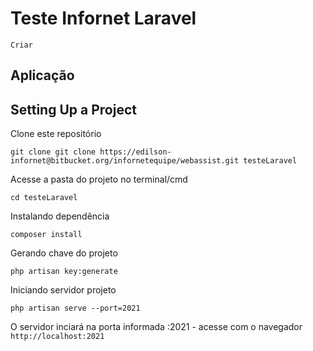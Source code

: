 

# Teste Infornet Laravel

    Criar 

## Aplicação
    



## Setting Up a Project 

Clone este repositório

```
git clone git clone https://edilson-infornet@bitbucket.org/infornetequipe/webassist.git testeLaravel
```
Acesse a pasta do projeto no terminal/cmd

```
cd testeLaravel
```

Instalando dependência 

```
composer install
```

Gerando chave do projeto

```
php artisan key:generate 
```

Iniciando servidor projeto

```
php artisan serve --port=2021
```
O servidor inciará na porta informada :2021 - acesse com o navegador ``` http://localhost:2021```
